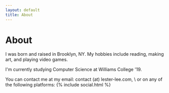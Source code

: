 ```yaml
---
layout: default
title: About
---
```

# About
I was born and raised in Brooklyn, NY. My hobbies include reading, making art, and playing video games.

I'm currently studying Computer Science at Williams College '19.

You can contact me at my email: contact (at) lester-lee.com, \\
or on any of the following platforms:
{% include social.html %}
